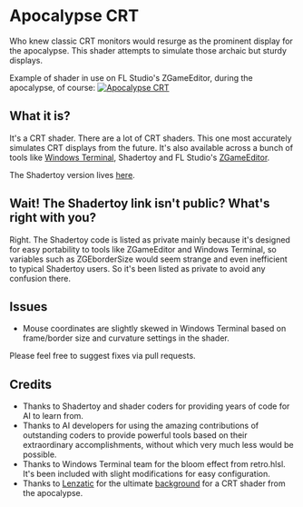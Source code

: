# Apocalypse CRT
Who knew classic CRT monitors would resurge as the prominent display for the apocalypse. This shader attempts to simulate those archaic but sturdy displays.

Example of shader in use on FL Studio's ZGameEditor, during the apocalypse, of course:
[![Apocalypse CRT](https://img.youtube.com/vi/eaLK1JijyYI/hqdefault.jpg 'Apocalypse CRT')](https://youtu.be/eaLK1JijyYI)

## What it is?
It's a CRT shader. There are a lot of CRT shaders. This one most accurately simulates CRT displays from the future. It's also available across a bunch of tools like [Windows Terminal](https://github.com/microsoft/terminal
), Shadertoy and FL Studio's [ZGameEditor](https://www.image-line.com/fl-studio-learning/fl-studio-online-manual/html/plugins/ZGameEditor%20Visualizer.htm
).

The Shadertoy version lives [here](https://www.shadertoy.com/view/3cc3zN).

## Wait! The Shadertoy link isn't public? What's right with you?
Right. The Shadertoy code is listed as private mainly because it's designed for easy portability to tools like ZGameEditor and Windows Terminal, so variables such as ZGEborderSize would seem strange and even inefficient to typical Shadertoy users. So it's been listed as private to avoid any confusion there.

## Issues
- Mouse coordinates are slightly skewed in Windows Terminal based on frame/border size and curvature settings in the shader.

Please feel free to suggest fixes via pull requests.

## Credits
- Thanks to Shadertoy and shader coders for providing years of code for AI to learn from.
- Thanks to AI developers for using the amazing contributions of outstanding coders to provide powerful tools based on their extraordinary accomplishments, without which very much less would be possible.
- Thanks to Windows Terminal team for the bloom effect from retro.hlsl. It's been included with slight modifications for easy configuration.
- Thanks to [Lenzatic](https://pixabay.com/users/lenzatic-15400574/) for the ultimate [background](https://pixabay.com/photos/abandoned-explore-vacant-dark-4894406/) for a CRT shader from the apocalypse.
